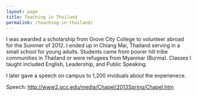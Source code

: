 ```yaml
---
layout: page
title: Teaching in Thailand
permalink: /teaching-in-thailand/
---
```


I was awarded a scholarship from Grove City College to volunteer abroad for the Summer of 2012. I ended up in Chiang Mai, Thailand serving in a small school for young adults. Students came from poorer hill tribe communities in Thailand or were refugees from Myanmar (Burma). Classes I taught included English, Leadership, and Public Speaking.

I later gave a speech on campus to 1,200 inviduals about the experienece.

Speech: http://www2.gcc.edu/media/Chapel/2013Spring/Chapel.htm
